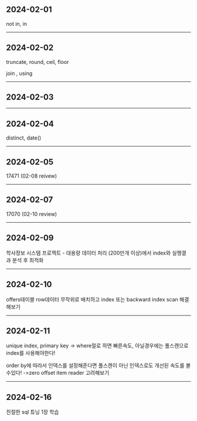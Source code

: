## 2024-02-01

not in, in

<hr>

## 2024-02-02

truncate, round, ceil, floor

join , using

<hr>

## 2024-02-03


<hr>

## 2024-02-04

distinct, date()

<hr>

## 2024-02-05

17471 (02-08 reivew)
<hr>

## 2024-02-07

17070 (02-10 review)
<hr>

## 2024-02-09

학사정보 시스템 프로젝트 - 대용량 데이터 처리 (200만개 이상)에서 index와 실행결과 분석 후 최적화

<hr>

## 2024-02-10

offers테이블 row데이터 무작위로 배치하고 index 또는 backward index scan 해결해보기
<hr>

## 2024-02-11

unique index, primary key -> where절로 하면 빠른속도, 아닐경우에는 풀스캔으로 index를 사용해야한다!

order by에 따라서 인덱스를 설정해준다면 풀스캔이 아닌 인덱스로도 개선된 속도를 볼수있다! ->zero offset item reader 고려해보기

<hr>

## 2024-02-16

친절한 sql 튜닝 1장 학습

